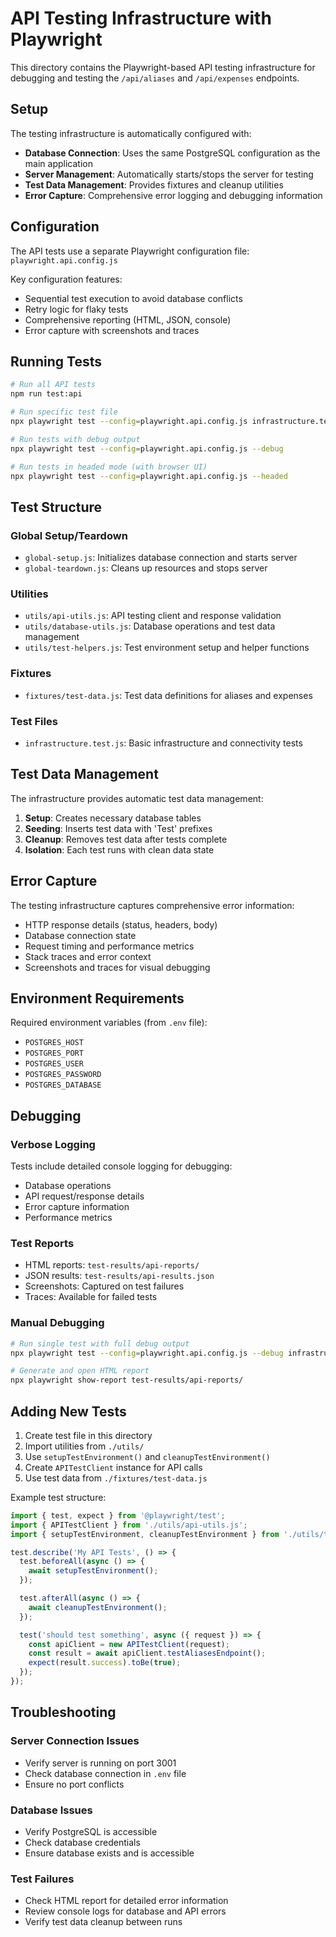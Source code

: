# API Testing Infrastructure with Playwright

This directory contains the Playwright-based API testing infrastructure for debugging and testing the `/api/aliases` and `/api/expenses` endpoints.

## Setup

The testing infrastructure is automatically configured with:

- **Database Connection**: Uses the same PostgreSQL configuration as the main application
- **Server Management**: Automatically starts/stops the server for testing
- **Test Data Management**: Provides fixtures and cleanup utilities
- **Error Capture**: Comprehensive error logging and debugging information

## Configuration

The API tests use a separate Playwright configuration file: `playwright.api.config.js`

Key configuration features:
- Sequential test execution to avoid database conflicts
- Retry logic for flaky tests
- Comprehensive reporting (HTML, JSON, console)
- Error capture with screenshots and traces

## Running Tests

```bash
# Run all API tests
npm run test:api

# Run specific test file
npx playwright test --config=playwright.api.config.js infrastructure.test.js

# Run tests with debug output
npx playwright test --config=playwright.api.config.js --debug

# Run tests in headed mode (with browser UI)
npx playwright test --config=playwright.api.config.js --headed
```

## Test Structure

### Global Setup/Teardown
- `global-setup.js`: Initializes database connection and starts server
- `global-teardown.js`: Cleans up resources and stops server

### Utilities
- `utils/api-utils.js`: API testing client and response validation
- `utils/database-utils.js`: Database operations and test data management
- `utils/test-helpers.js`: Test environment setup and helper functions

### Fixtures
- `fixtures/test-data.js`: Test data definitions for aliases and expenses

### Test Files
- `infrastructure.test.js`: Basic infrastructure and connectivity tests

## Test Data Management

The infrastructure provides automatic test data management:

1. **Setup**: Creates necessary database tables
2. **Seeding**: Inserts test data with 'Test' prefixes
3. **Cleanup**: Removes test data after tests complete
4. **Isolation**: Each test runs with clean data state

## Error Capture

The testing infrastructure captures comprehensive error information:

- HTTP response details (status, headers, body)
- Database connection state
- Request timing and performance metrics
- Stack traces and error context
- Screenshots and traces for visual debugging

## Environment Requirements

Required environment variables (from `.env` file):
- `POSTGRES_HOST`
- `POSTGRES_PORT`
- `POSTGRES_USER`
- `POSTGRES_PASSWORD`
- `POSTGRES_DATABASE`

## Debugging

### Verbose Logging
Tests include detailed console logging for debugging:
- Database operations
- API request/response details
- Error capture information
- Performance metrics

### Test Reports
- HTML reports: `test-results/api-reports/`
- JSON results: `test-results/api-results.json`
- Screenshots: Captured on test failures
- Traces: Available for failed tests

### Manual Debugging
```bash
# Run single test with full debug output
npx playwright test --config=playwright.api.config.js --debug infrastructure.test.js

# Generate and open HTML report
npx playwright show-report test-results/api-reports/
```

## Adding New Tests

1. Create test file in this directory
2. Import utilities from `./utils/`
3. Use `setupTestEnvironment()` and `cleanupTestEnvironment()` 
4. Create `APITestClient` instance for API calls
5. Use test data from `./fixtures/test-data.js`

Example test structure:
```javascript
import { test, expect } from '@playwright/test';
import { APITestClient } from './utils/api-utils.js';
import { setupTestEnvironment, cleanupTestEnvironment } from './utils/test-helpers.js';

test.describe('My API Tests', () => {
  test.beforeAll(async () => {
    await setupTestEnvironment();
  });

  test.afterAll(async () => {
    await cleanupTestEnvironment();
  });

  test('should test something', async ({ request }) => {
    const apiClient = new APITestClient(request);
    const result = await apiClient.testAliasesEndpoint();
    expect(result.success).toBe(true);
  });
});
```

## Troubleshooting

### Server Connection Issues
- Verify server is running on port 3001
- Check database connection in `.env` file
- Ensure no port conflicts

### Database Issues
- Verify PostgreSQL is accessible
- Check database credentials
- Ensure database exists and is accessible

### Test Failures
- Check HTML report for detailed error information
- Review console logs for database and API errors
- Verify test data cleanup between runs